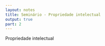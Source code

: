 ```yaml
---
layout: notes
title: Seminário - Propriedade intelectual
output: true
part: 2
---
```


Propriedade intelectual

